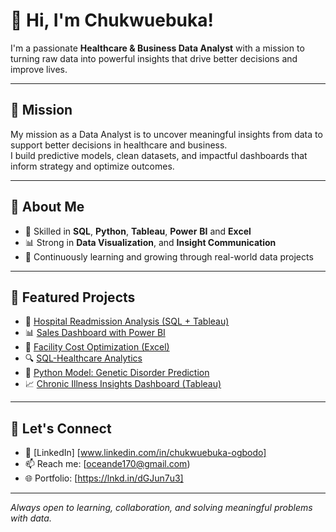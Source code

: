 # 👋 Hi, I'm Chukwuebuka!

I'm a passionate **Healthcare & Business Data Analyst** with a mission to turning raw data into powerful insights that drive better decisions and improve lives.

---

## 🎯 Mission

My mission as a Data Analyst is to uncover meaningful insights from data to support better decisions in healthcare and business.  
I build predictive models, clean datasets, and impactful dashboards that inform strategy and optimize outcomes.

---

## 📌 About Me

- 🧠 Skilled in **SQL**, **Python**, **Tableau**, **Power** **BI** and **Excel**
- 📊 Strong in **Data Visualization**, and **Insight Communication**
- 🚀 Continuously learning and growing through real-world data projects

---

## 🚀 Featured Projects

- 🏥 [Hospital Readmission Analysis (SQL + Tableau)](https://github.com/your-username/hospital-readmission)
- 📊 [Sales Dashboard with Power BI](https://github.com/your-username/sales-dashboard-powerbi)
- 🧮 [Facility Cost Optimization (Excel)](https://github.com/your-username/facility-optimization-excel)
- 🔍 [SQL-Healthcare Analytics](https://github.com/Chukwuebuka170/Faith-Hospital-Healthcare-Analysis)
- 🐍 [Python Model: Genetic Disorder Prediction](https://github.com/Chukwuebuka170/genetic-disorder-model-comparison)
- 📈 [Chronic Illness Insights Dashboard (Tableau)](https://github.com/your-username/chronic-illness-tableau)


---

## 🤝 Let's Connect

- 💼 [LinkedIn] [www.linkedin.com/in/chukwuebuka-ogbodo]
- 📫 Reach me: [oceande170@gmail.com)
- 🌐 Portfolio:  [https://lnkd.in/dGJun7u3]

---

*Always open to learning, collaboration, and solving meaningful problems with data.*
